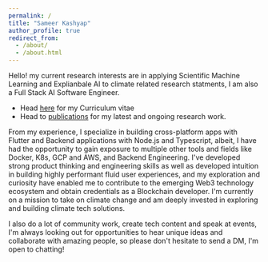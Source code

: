 ```yaml
---
permalink: /
title: "Sameer Kashyap"
author_profile: true
redirect_from: 
  - /about/
  - /about.html
---
```


Hello! my current research interests are in applying Scientific Machine Learning and Explianbale AI to climate related research statments, I am also a Full Stack AI Software Engineer.

- Head [here](/cv) for my Curriculum vitae
- Head to [publications](/publications) for my latest and ongoing research work.

From my experience, I specialize in building cross-platform apps with Flutter and Backend applications with Node.js and Typescript, albeit, I have had the opportunity to gain exposure to multiple other tools and fields like Docker, K8s, GCP and AWS, and Backend Engineering. I've developed strong product thinking and engineering skills as well as developed intuition in building highly performant fluid user experiences, and my exploration and curiosity have enabled me to contribute to the emerging Web3 technology ecosystem and obtain credentials as a Blockchain developer. I'm currently on a mission to take on climate change and am deeply invested in exploring and building climate tech solutions.

I also do a lot of community work, create tech content and speak at events, I'm always looking out for opportunities to hear unique ideas and collaborate with amazing people, so please don't hesitate to send a DM, I'm open to chatting!